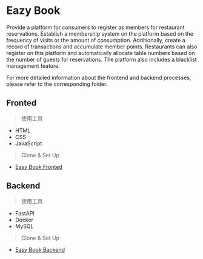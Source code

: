 # Eazy Book
Provide a platform for consumers to register as members for restaurant reservations. Establish a membership system on the platform based on the frequency of visits or the amount of consumption. Additionally, create a record of transactions and accumulate member points. Restaurants can also register on this platform and automatically allocate table numbers based on the number of guests for reservations. The platform also includes a blacklist management feature.

For more detailed information about the frontend and backend processes, please refer to the corresponding folder.

## Fronted
> 使用工具
* HTML
* CSS
* JavaScript

> Clone & Set Up
* [Easy Book Fronted](https://github.com/Hunter107306009/Easy_book/tree/main/EasyBookFrontend)

## Backend
> 使用工具
* FastAPI
* Docker
* MySQL

> Clone & Set Up
* [Easy Book Backend](https://github.com/Hunter107306009/Easy_book/tree/main/EasyBookBackend)

